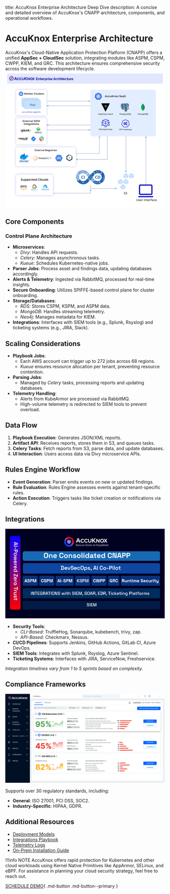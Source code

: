 title: AccuKnox Enterprise Architecture Deep Dive
description: A concise and detailed overview of AccuKnox's CNAPP architecture, components, and operational workflows.

# AccuKnox Enterprise Architecture

AccuKnox's Cloud-Native Application Protection Platform (CNAPP) offers a unified **AppSec + CloudSec** solution, integrating modules like ASPM, CSPM, CWPP, KIEM, and GRC. This architecture ensures comprehensive security across the software development lifecycle.
![AccuKnox Enterprise Architecture](/introduction/images/accuknox-architecture.png)


## Core Components

### Control Plane Architecture

- **Microservices**:
    - _Divy_: Handles API requests.
    - _Celery_: Manages asynchronous tasks.
    - _Kueue_: Schedules Kubernetes-native jobs.
- **Parser Jobs**: Process asset and findings data, updating databases accordingly.
- **Alerts & Telemetry**: Ingested via RabbitMQ, processed for real-time insights.
- **Secure Onboarding**: Utilizes SPIFFE-based control plane for cluster onboarding.
- **Storage/Databases**:
    - _RDS_: Stores CSPM, KSPM, and ASPM data.
    - _MongoDB_: Handles streaming telemetry.
    - _Neo4j_: Manages metadata for KIEM.
- **Integrations**: Interfaces with SIEM tools (e.g., Splunk, Rsyslog) and ticketing systems (e.g., JIRA, Slack).

## Scaling Considerations

- **Playbook Jobs**:
    - Each AWS account can trigger up to 272 jobs across 68 regions.
    - _Kueue_ ensures resource allocation per tenant, preventing resource contention.
- **Parsing Jobs**:
    - Managed by _Celery_ tasks, processing reports and updating databases.
- **Telemetry Handling**:
    - Alerts from KubeArmor are processed via RabbitMQ.
    - High-volume telemetry is redirected to SIEM tools to prevent overload.

## Data Flow

1. **Playbook Execution**: Generates JSON/XML reports.
2. **Artifact API**: Receives reports, stores them in S3, and queues tasks.
3. **Celery Tasks**: Fetch reports from S3, parse data, and update databases.
4. **UI Interaction**: Users access data via Divy microservice APIs.

## Rules Engine Workflow

- **Event Generation**: Parser emits events on new or updated findings.
- **Rule Evaluation**: Rules Engine assesses events against tenant-specific rules.
- **Action Execution**: Triggers tasks like ticket creation or notifications via Celery.

## Integrations

![Integrations](/introduction/images/ak-offering.png)

- **Security Tools**:
    - _CLI-Based_: TruffleHog, Sonarqube, kubebench, trivy, zap.
    - _API-Based_: Checkmarx, Nessus.
- **CI/CD Pipelines**: Supports Jenkins, GitHub Actions, GitLab CI, Azure DevOps.
- **SIEM Tools**: Integrates with Splunk, Rsyslog, Azure Sentinel.
- **Ticketing Systems**: Interfaces with JIRA, ServiceNow, Freshservice.

_Integration timelines vary from 1 to 5 sprints based on complexity._

## Compliance Frameworks

![Compliance Frameworks](/getting-started/images/accuknox-arch/7.png)

Supports over 30 regulatory standards, including:

- **General**: ISO 27001, PCI DSS, SOC2.
- **Industry-Specific**: HIPAA, GDPR.

## Additional Resources

- [Deployment Models](https://help.accuknox.com/getting-started/deployment-models/)
- [Integrations Playbook](https://help.accuknox.com/how-to/playbook-integrations/)
- [Telemetry Logs](https://help.accuknox.com/integrations/telemetry-logs/)
- [On-Prem Installation Guide](https://help.accuknox.com/getting-started/on-prem-installation-guide/)

!!!info NOTE
    AccuKnox offers rapid protection for Kubernetes and other cloud workloads using Kernel Native Primitives like AppArmor, SELinux, and eBPF. For assistance in planning your cloud security strategy, feel free to reach out.

[SCHEDULE DEMO](https://www.accuknox.com/contact-us){ .md-button .md-button--primary }
